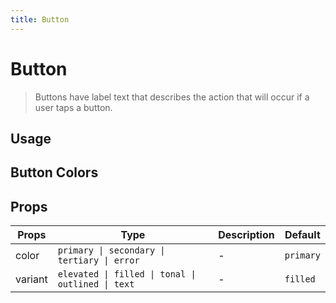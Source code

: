 ```yaml
---
title: Button
---
```


# Button

> Buttons have label text that describes the action that will occur if a user taps a button.

## Usage

<usage name="button"></usage>

## Button Colors

<code-preview code='<>
    <Button>Primary Color</Button>
    <Button color="secondary">Secondary Color</Button>
    <Button color="tertiary">Tertiary Color</Button>
    <Button color="error">Error Color</Button>
</>'>
</code-preview>

## Props

| Props   | Type                                              | Description | Default   |
| ------- | ------------------------------------------------- | ----------- | --------- |
| color   | `primary \| secondary \| tertiary \| error`       | -           | `primary` |
| variant | `elevated \| filled \| tonal \| outlined \| text` | -           | `filled`  |
